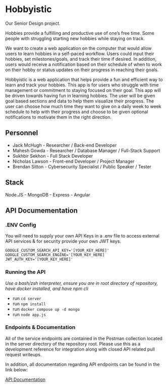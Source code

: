 # Hobbyistic 

Our Senior Design project.

Hobbies provide a fulfilling and productive use of one’s free time. Some people with struggling starting new hobbies while staying on track. 

We want to create a web application on the computer that would allow users to learn hobbies in a self-paced workflow. Users could input their hobbies, set milestones/goals, and track their time if desired. In addition, users would receive a notification based on their schedule of when to work on their hobby or status updates on their progress in reaching their goals. 

Hobbyistic is a web application that helps provide a fun and efficient way to learn and track your hobbies. This app is for users who struggle with time management or commitment to staying focused on their goal. This app will be driven towards having fun in learning hobbies. The user will be given goal based sections and data to help them visualize their progress. The user can choose how much time they want to give on a daily week to week schedule to help with their progress and choose to be given optional notifications to motivate them in the right direction.

## Personnel
* Jack McHugh - Researcher / Back-end Developer
* Mahesh Gowda - Researcher / Database Manager / Full-Stack Support
* Sukhbir Sekhon - Full Stack Developer
* Nicholas Lawson - Front-end Developer / Project Manager
* Brendan Sitton - Cybersecurity Specialist / Public Speaker / Tester

## Stack
Node.JS - MongoDB - Express - Angular

## API Documementation

### .ENV Config

You will need to supply your own API Keys in a .env file to access external API services & for security provide your own JWT keys.

```
GOOGLE_CUSTOM_SEARCH_API_KEY='[YOUR_KEY_HERE]'
GOOGLE_CUSTOM_SEARCH_ENGINE='[YOUR_KEY_HERE]
JWT_AUTH_KEY='[YOUR_KEY_HERE]'
```

### Running the API

*Use a bash/zsh interpreter, ensure you are in root directory of repository, have docker installed, and have npm cli*

- run `cd server`
- run `npm install`
- run `docker compose up -d mongo`
- run `node app.js`

### Endpoints & Documentation

All of the service endpoints are contained in the Postman collection located in the server directory of the repository root. Please use this as a development reference for integration along with closed API related pull request writeups.

In addition, all documentation regarding API endpoints can be found in the link below:

[API Documentation](https://documenter.getpostman.com/view/23759085/2s93CHuF8e)


